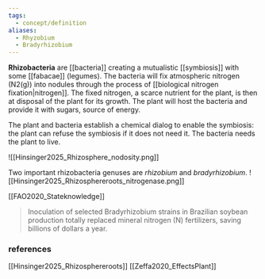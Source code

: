 ```yaml
---
tags:
  - concept/definition
aliases:
  - Rhyzobium
  - Bradyrhizobium
---
```

**Rhizobacteria** are [[bacteria]] creating a mutualistic [[symbiosis]] with some [[fabacae]] (legumes). The bacteria will fix atmospheric nitrogen (N2(g)) into nodules through the process of [[biological nitrogen fixation|nitrogen]]. The fixed nitrogen, a scarce nutrient for the plant, is then at disposal of the plant for its growth. The plant will host the bacteria and provide it with sugars, source of energy.

The plant and bacteria establish a chemical dialog to enable the symbiosis: the plant can refuse the symbiosis if it does not need it. The bacteria needs the plant to live.

![[Hinsinger2025_Rhizosphere_nodosity.png]]

Two important rhizobacteria genuses are *rhizobium* and *bradyrhizobium*.
![[Hinsinger2025_Rhizosphereroots_nitrogenase.png]]

[[FAO2020_Stateknowledge]]
>Inoculation of selected Bradyrhizobium strains in Brazilian soybean production totally replaced mineral nitrogen (N) fertilizers, saving billions of dollars a year.
### references
[[Hinsinger2025_Rhizosphereroots]]
[[Zeffa2020_EffectsPlant]]
